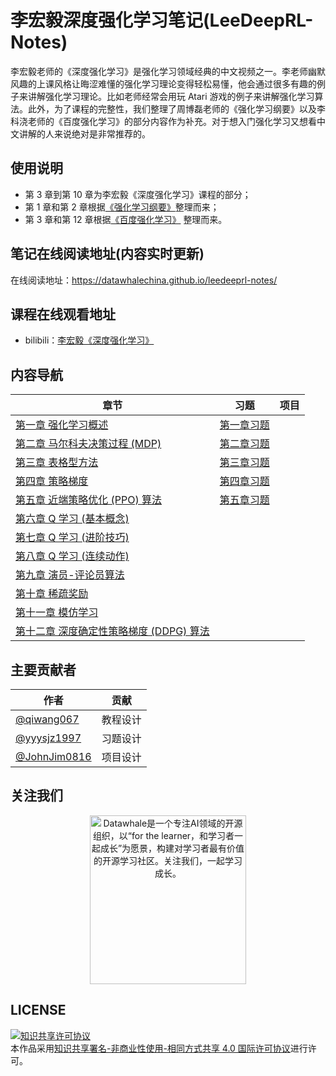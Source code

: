 # 李宏毅深度强化学习笔记(LeeDeepRL-Notes)

李宏毅老师的《深度强化学习》是强化学习领域经典的中文视频之一。李老师幽默风趣的上课风格让晦涩难懂的强化学习理论变得轻松易懂，他会通过很多有趣的例子来讲解强化学习理论。比如老师经常会用玩 Atari 游戏的例子来讲解强化学习算法。此外，为了课程的完整性，我们整理了周博磊老师的《强化学习纲要》以及李科浇老师的《百度强化学习》的部分内容作为补充。对于想入门强化学习又想看中文讲解的人来说绝对是非常推荐的。

## 使用说明

* 第 3 章到第 10 章为李宏毅《深度强化学习》课程的部分；
* 第 1 章和第 2 章根据[《强化学习纲要》](https://github.com/zhoubolei/introRL)整理而来；
* 第 3 章和第 12 章根据[《百度强化学习》](https://aistudio.baidu.com/aistudio/education/group/info/1335) 整理而来。


## 笔记在线阅读地址(内容实时更新)
在线阅读地址：https://datawhalechina.github.io/leedeeprl-notes/

## 课程在线观看地址
- bilibili：[李宏毅《深度强化学习》](https://www.bilibili.com/video/BV1MW411w79n)

## 内容导航
| 章节 | 习题 | 项目 |
|------|------|------|
|[第一章 强化学习概述](https://datawhalechina.github.io/leedeeprl-notes/#/chapter1/chapter1) |   [第一章习题](https://datawhalechina.github.io/leedeeprl-notes/#/chapter1/chapter1_questions&keywords)   |      |
|[第二章 马尔科夫决策过程 (MDP)](https://datawhalechina.github.io/leedeeprl-notes/#/chapter2/chapter2)      |   [第二章习题](https://datawhalechina.github.io/leedeeprl-notes/#/chapter2/chapter2_questions&keywords)    |      |
|[第三章 表格型方法](https://datawhalechina.github.io/leedeeprl-notes/#/chapter3/chapter3) |   [第三章习题](https://datawhalechina.github.io/leedeeprl-notes/#/chapter3/chapter3_questions&keywords)    |      |
|[第四章 策略梯度](https://datawhalechina.github.io/leedeeprl-notes/#/chapter4/chapter4) |   [第四章习题](https://datawhalechina.github.io/leedeeprl-notes/#/chapter4/chapter4_questions&keywords)    |      |
|[第五章 近端策略优化 (PPO) 算法](https://datawhalechina.github.io/leedeeprl-notes/#/chapter5/chapter5) |    [第五章习题](https://datawhalechina.github.io/leedeeprl-notes/#/chapter5/chapter5_questions&keywords)   |      |
| [第六章 Q 学习 (基本概念)](https://datawhalechina.github.io/leedeeprl-notes/#/chapter6/chapter6)|     |      |
|[第七章 Q 学习 (进阶技巧)](https://datawhalechina.github.io/leedeeprl-notes/#/chapter7/chapter7) |      |      |
|[第八章 Q 学习 (连续动作)](https://datawhalechina.github.io/leedeeprl-notes/#/chapter8/chapter8) |       |      |
|[第九章 演员-评论员算法](https://datawhalechina.github.io/leedeeprl-notes/#/chapter9/chapter9) |       |      |
|[第十章 稀疏奖励](https://datawhalechina.github.io/leedeeprl-notes/#/chapter10/chapter10) |      |      |
|[第十一章 模仿学习](https://datawhalechina.github.io/leedeeprl-notes/#/chapter11/chapter11) |      |      |
|[第十二章 深度确定性策略梯度 (DDPG) 算法](https://datawhalechina.github.io/leedeeprl-notes/#/chapter12/chapter12) |      |      |
## 主要贡献者

| 作者 | 贡献 |
|------|------|
|   [@qiwang067](https://github.com/qiwang067)   | 教程设计 |
|   [@yyysjz1997](https://github.com/yyysjz1997)   |   习题设计   |
|  [@JohnJim0816](https://github.com/JohnJim0816)    |  项目设计|

## 关注我们

<div align=center><img src="https://raw.githubusercontent.com/datawhalechina/pumpkin-book/master/res/qrcode.jpeg" width = "250" height = "270" alt="Datawhale是一个专注AI领域的开源组织，以“for the learner，和学习者一起成长”为愿景，构建对学习者最有价值的开源学习社区。关注我们，一起学习成长。"></div>

## LICENSE
<a rel="license" href="http://creativecommons.org/licenses/by-nc-sa/4.0/"><img alt="知识共享许可协议" style="border-width:0" src="https://img.shields.io/badge/license-CC%20BY--NC--SA%204.0-lightgrey" /></a><br />本作品采用<a rel="license" href="http://creativecommons.org/licenses/by-nc-sa/4.0/">知识共享署名-非商业性使用-相同方式共享 4.0 国际许可协议</a>进行许可。

